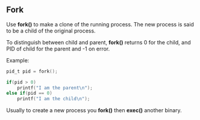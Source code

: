 ## Fork
Use **fork()** to make a clone of the running process.
The new process is said to be a child of the original process.

To distinguish between child and parent, **fork()** returns 0 for the child, and PID of child for the parent and -1 on error.

Example:
```C
pid_t pid = fork();

if(pid > 0)
    printf("I am the parent\n");
else if(pid == 0)
    printf("I am the child\n");
```

Usually to create a new process you **fork()** then **exec()** another binary.
